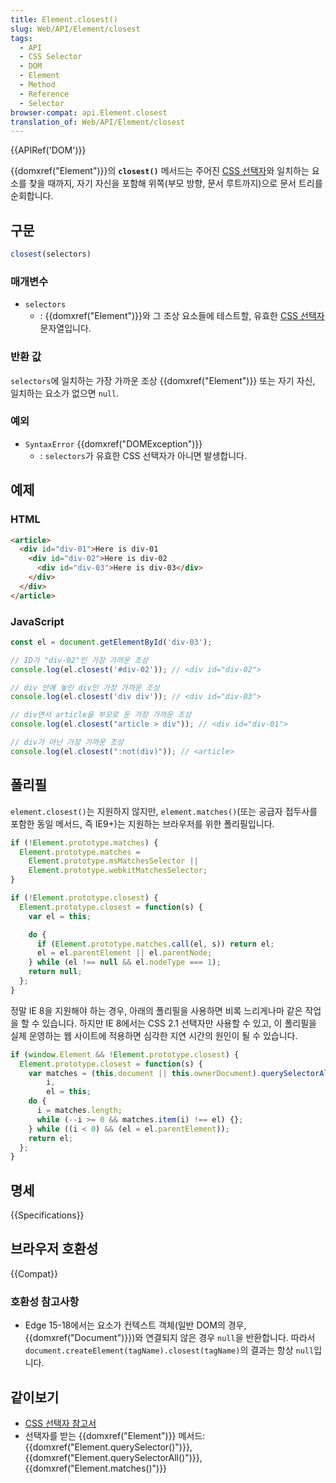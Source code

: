 ```yaml
---
title: Element.closest()
slug: Web/API/Element/closest
tags:
  - API
  - CSS Selector
  - DOM
  - Element
  - Method
  - Reference
  - Selector
browser-compat: api.Element.closest
translation_of: Web/API/Element/closest
---
```

{{APIRef('DOM')}}

{{domxref("Element")}}의 **`closest()`** 메서드는 주어진 [CSS 선택자](/ko/docs/Learn/CSS/Building_blocks/Selectors)와 일치하는 요소를 찾을 때까지, 자기 자신을 포함해 위쪽(부모 방향, 문서 루트까지)으로 문서 트리를 순회합니다.

## 구문

```js
closest(selectors)
```

### 매개변수

- `selectors`
  - : {{domxref("Element")}}와 그 조상 요소들에 테스트할, 유효한 [CSS 선택자](/ko/docs/Learn/CSS/Building_blocks/Selectors) 문자열입니다.

### 반환 값

`selectors`에 일치하는 가장 가까운 조상 {{domxref("Element")}} 또는 자기 자신, 일치하는 요소가 없으면 `null`.

### 예외

- `SyntaxError` {{domxref("DOMException")}}
  - : `selectors`가 유효한 CSS 선택자가 아니면 발생합니다.

## 예제

### HTML

```html
<article>
  <div id="div-01">Here is div-01
    <div id="div-02">Here is div-02
      <div id="div-03">Here is div-03</div>
    </div>
  </div>
</article>
```

### JavaScript

```js
const el = document.getElementById('div-03');

// ID가 "div-02"인 가장 가까운 조상
console.log(el.closest('#div-02')); // <div id="div-02">

// div 안에 놓인 div인 가장 가까운 조상
console.log(el.closest('div div')); // <div id="div-03">

// div면서 article을 부모로 둔 가장 가까운 조상
console.log(el.closest("article > div")); // <div id="div-01">

// div가 아닌 가장 가까운 조상
console.log(el.closest(":not(div)")); // <article>
```

## 폴리필

`element.closest()`는 지원하지 않지만, `element.matches()`(또는 공급자 접두사를 포함한 동일 메서드, 즉 IE9+)는 지원하는 브라우저를 위한 폴리필입니다.

```js
if (!Element.prototype.matches) {
  Element.prototype.matches =
    Element.prototype.msMatchesSelector ||
    Element.prototype.webkitMatchesSelector;
}

if (!Element.prototype.closest) {
  Element.prototype.closest = function(s) {
    var el = this;

    do {
      if (Element.prototype.matches.call(el, s)) return el;
      el = el.parentElement || el.parentNode;
    } while (el !== null && el.nodeType === 1);
    return null;
  };
}
```

정말 IE 8을 지원해야 하는 경우, 아래의 폴리필을 사용하면 비록 느리게나마 같은 작업을 할 수 있습니다. 하지만 IE 8에서는 CSS 2.1 선택자만 사용할 수 있고, 이 폴리필을 실제 운영하는 웹 사이트에 적용하면 심각한 지연 시간의 원인이 될 수 있습니다.

```js
if (window.Element && !Element.prototype.closest) {
  Element.prototype.closest = function(s) {
    var matches = (this.document || this.ownerDocument).querySelectorAll(s),
        i,
        el = this;
    do {
      i = matches.length;
      while (--i >= 0 && matches.item(i) !== el) {};
    } while ((i < 0) && (el = el.parentElement));
    return el;
  };
}
```

## 명세

{{Specifications}}

## 브라우저 호환성

{{Compat}}

### 호환성 참고사항

- Edge 15-18에서는 요소가 컨텍스트 객체(일반 DOM의 경우, {{domxref("Document")}})와 연결되지 않은 경우 `null`을 반환합니다. 따라서 `document.createElement(tagName).closest(tagName)`의 결과는 항상 `null`입니다.

## 같이보기

- [CSS 선택자 참고서](/ko/docs/Web/CSS/CSS_Selectors)
- 선택자를 받는 {{domxref("Element")}} 메서드: {{domxref("Element.querySelector()")}}, {{domxref("Element.querySelectorAll()")}}, {{domxref("Element.matches()")}}
